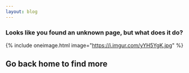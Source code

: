```yaml
---
layout: blog
---
```


### Looks like you found an unknown page, but what does it do?

{% include oneimage.html image="https://i.imgur.com/yYH5YgK.jpg" %}

## Go back home to find more 